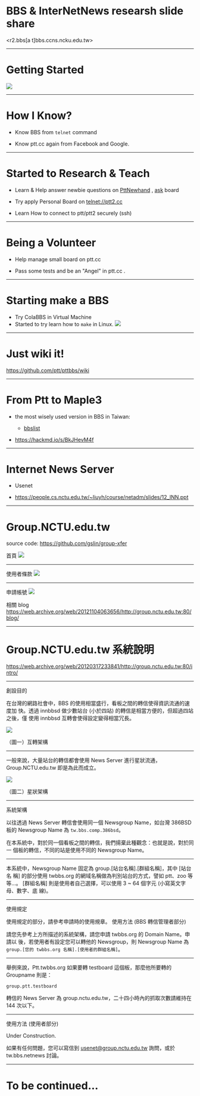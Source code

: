 # BBS & InterNetNews researsh slide share

<r2.bbs[a t]bbs.ccns.ncku.edu.tw>

---

# Getting Started

![](https://i.imgur.com/ovL6YxG.png)

---

# How I Know?

* Know BBS from `telnet` command

* Know ptt.cc again from Facebook and Google.

---

# Started to Research & Teach

* Learn & Help answer newbie questions on [PttNewhand](https://www.ptt.cc/bbs/PttNewhand/index.html) , [ask](https://www.ptt.cc/bbs/ask/index.html) board

* Try apply Personal Board on [telnet://ptt2.cc](telnet://ptt2.cc)

* Learn How to connect to ptt/ptt2 securely (ssh)

---

# Being a Volunteer

* Help manage small board on ptt.cc

* Pass some tests and be an "Angel" in ptt.cc .

---

# Starting make a BBS

* Try ColaBBS in Virtual Machine
* Started to try learn how to `make` in Linux.
![](https://i.stack.imgur.com/OaUca.png)

---

# Just wiki it!

https://github.com/ptt/pttbbs/wiki

---

# From Ptt to Maple3

* the most wisely used version in BBS in Taiwan:
  * [bbslist](https://github.com/holishing/bbslist)


* https://hackmd.io/s/BkJHevM4f

---

# Internet News Server

* Usenet

* https://people.cs.nctu.edu.tw/~liuyh/course/netadm/slides/12_INN.ppt

---

# Group.NCTU.edu.tw

source code: https://github.com/gslin/group-xfer

首頁
![](https://i.imgur.com/Xh0XLvE.png)

---

使用者條款
![](https://i.imgur.com/IXOlaZE.png)

---

申請帳號
![](https://i.imgur.com/79HPnHu.png)

相關 blog
https://web.archive.org/web/20121104063656/http://group.nctu.edu.tw:80/blog/

---

# Group.NCTU.edu.tw 系統說明
https://web.archive.org/web/20120317233841/http://group.nctu.edu.tw:80/intro/

---

創設目的

在台灣的網路社會中，BBS 的使用相當盛行，看板之間的轉信使得資訊流通的速度加
快。透過 innbbsd 做少數站台 (小於四站) 的轉信是相當方便的，但超過四站之後，僅
使用 innbbsd 互轉會使得設定變得相當冗長。

![](https://i.imgur.com/uE9Gd7Q.png)

（圖一）互轉架構

---

一般來說，大量站台的轉信都會使用 News Server 進行星狀流通，
Group.NCTU.edu.tw 即是為此而成立。

![](https://i.imgur.com/UQcP2MR.png)

（圖二）星狀架構

---

系統架構

以往透過 News Server 轉信會使用同一個 Newsgroup Name，如台灣 386BSD 板的
Newsgroup Name 為 `tw.bbs.comp.386bsd`。

在本系統中，對於同一個看板之間的轉信，我們揚棄此種觀念：也就是說，對於同一
個板的轉信，不同的站是使用不同的 Newsgroup Name。

---

本系統中，Newsgroup Name 固定為 group.[站台名稱].[群組名稱]，其中 [站台名
稱] 的部分使用 twbbs.org 的網域名稱做為判別站台的方式，譬如 ptt、zoo 等等...。
[群組名稱] 則是使用者自己選擇，可以使用 3 ~ 64 個字元 (小寫英文字母、數字、底
線)。

---

使用規定

使用規定的部分，請參考申請時的使用規章。
使用方法 (BBS 轉信管理者部分)

請您先參考上方所描述的系統架構，請您申請 twbbs.org 的 Domain Name。申請以
後，若使用者有設定您可以轉他的 Newsgroup，則 Newsgroup Name 為 `group.[您的
twbbs.org 名稱].[使用者的群組名稱]`。

---

舉例來說，Ptt.twbbs.org 如果要轉 testboard 這個板，那麼他所要轉的
Groupname 則是：

`group.ptt.testboard`

轉信的 News Server 為 group.nctu.edu.tw，二十四小時內的抓取次數請維持在
144 次以下。

---

使用方法 (使用者部分)

Under Construction.

如果有任何問題，您可以寫信到 usenet@group.nctu.edu.tw 詢問，或於
tw.bbs.netnews 討論。

---

# To be continued...
